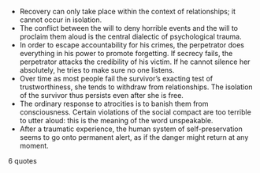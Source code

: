 - Recovery can only take place within the context of relationships; it cannot occur in isolation.
 - The conflict between the will to deny horrible events and the will to proclaim them aloud is the central dialectic of psychological trauma.
 - In order to escape accountability for his crimes, the perpetrator does everything in his power to promote forgetting. If secrecy fails, the perpetrator attacks the credibility of his victim. If he cannot silence her absolutely, he tries to make sure no one listens.
 - Over time as most people fail the survivor’s exacting test of trustworthiness, she tends to withdraw from relationships. The isolation of the survivor thus persists even after she is free.
 - The ordinary response to atrocities is to banish them from consciousness. Certain violations of the social compact are too terrible to utter aloud: this is the meaning of the word unspeakable.
 - After a traumatic experience, the human system of self-preservation seems to go onto permanent alert, as if the danger might return at any moment.

6 quotes